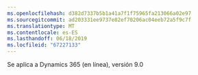 ```yaml
---
ms.openlocfilehash: d382d7337b5b1a41a7f1f75965fa213066a02e97
ms.sourcegitcommit: ad203331ee9737e82ef70206ac04eeb72a5f9c7f
ms.translationtype: MT
ms.contentlocale: es-ES
ms.lasthandoff: 06/18/2019
ms.locfileid: "67227133"
---
```

Se aplica a Dynamics 365 (en línea), versión 9.0